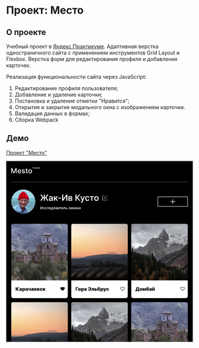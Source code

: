 # Проект: Место
## О проекте
Учебный проект в [Яндекс.Практикуме](https://praktikum.yandex.ru).
Адаптивная верстка одностраничного сайта с применением инструментов Grid Layout и Flexbox.
Верстка форм для редактирования профиля и добавления карточек.

Реализация функциональности сайта через JavaScript:
1. Редактирование профиля пользователя;
2. Добавление и удаление карточки;
3. Постановка и удаление отметки "Нравится";
4. Открытие и закрытие модального окна с изображением карточки.
5. Валидация данных в формах;
6. Сборка Webpack

## Демо
[Проект "Место"](https://janemikh.github.io/mesto-project/)

![Alt-текст](./images/demo_image.jpg)
